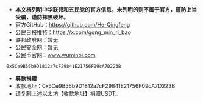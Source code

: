 * **本文档列明中华联邦和五民党的官方信息，未列明的则不属于官方，谨防上当受骗，谨防抹黑破坏。**
* 官方GitHub：https://github.com/He-Qingfeng
* 公民日报推特：https://x.com/gong_min_ri_bao
* 联邦政府网：暂无
* 公民安全网：暂无
* 公民币官网：www.wuminbi.com


```text
0x5Ce9B56b9D1812a7cF29841E21756F09cA7D223B
```


* **募款捐赠**
* 收款地址：0x5Ce9B56b9D1812a7cF29841E21756F09cA7D223B
* 请复制上述以太坊【收款地址】捐赠USDT。
